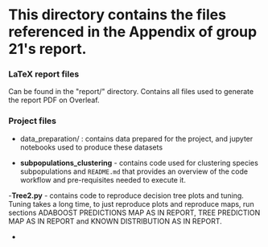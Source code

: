 # This directory contains the files referenced in the Appendix of group 21's report.

### LaTeX report files

Can be found in the "report/" directory. Contains all files used to generate the report PDF on Overleaf.

### Project files

- data_preparation/ : contains data prepared for the project, and jupyter notebooks used to produce these datasets
 
- **subpopulations_clustering** - contains code used for clustering species subpopulations and `README.md` that provides an overview of the code workflow and pre-requisites needed to execute it.

-**Tree2.py** - contains code to reproduce decision tree plots and tuning. Tuning takes a long time, to just reproduce plots and reproduce maps, run sections ADABOOST PREDICTIONS MAP AS IN REPORT, TREE PREDICTION MAP AS IN REPORT and KNOWN DISTRIBUTION AS IN REPORT.

-
